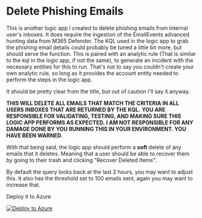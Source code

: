 # Delete Phishing Emails

This is another logic app I created to delete phishing emails from internal user's inboxes. It does require the ingestion of the EmailEvents advanced hunting data from M365 Defender.
The KQL used in the logic app to grab the phishing email details
could probably be tuned a little bit more, but should serve the function. This is paired with an analytic rule (That is similar to the kql in the logic app, if not the same),
to generate an incident with the necessary entities for this to run. That's not to say you couldn't create your own analytic rule, so long as it provides
the account entity needed to perform the steps in the logic app.

It should be pretty clear from the title, but out of caution I'll say it anyway.

**THIS WILL DELETE ALL EMAILS THAT MATCH THE CRITERIA IN ALL USERS INBOXES THAT ARE RETURNED BY THE KQL.**
**YOU ARE RESPONSIBLE FOR VALIDATING, TESTING, AND MAKING SURE THIS LOGIC APP PERFORMS AS EXPECTED.**
**I AM NOT RESPONSIBLE FOR ANY DAMAGE DONE BY YOU RUNNING THIS IN YOUR ENVIRONMENT. YOU HAVE BEEN WARNED.**

With that being said, the logic app should perform a **soft** delete of any emails that it deletes.
Meaning that a user should be able to recover them by going to their trash and clicking "Recover Deleted Items".

By default the query looks back at the last 2 hours, you may want to adjust this.
It also has the threshold set to 100 emails sent, again you may want to increase that.


Deploy it to Azure

[![Deploy to Azure](https://aka.ms/deploytoazurebutton)](https://portal.azure.com/#create/Microsoft.Template/uri/https%3A%2F%2Fraw.githubusercontent.com%2Fjostuffl%2FAzureSentinel_Stuff%2Fmain%2FLogicApps%2FPhishingDeleteImproved%2Fazuredeploy.json)
